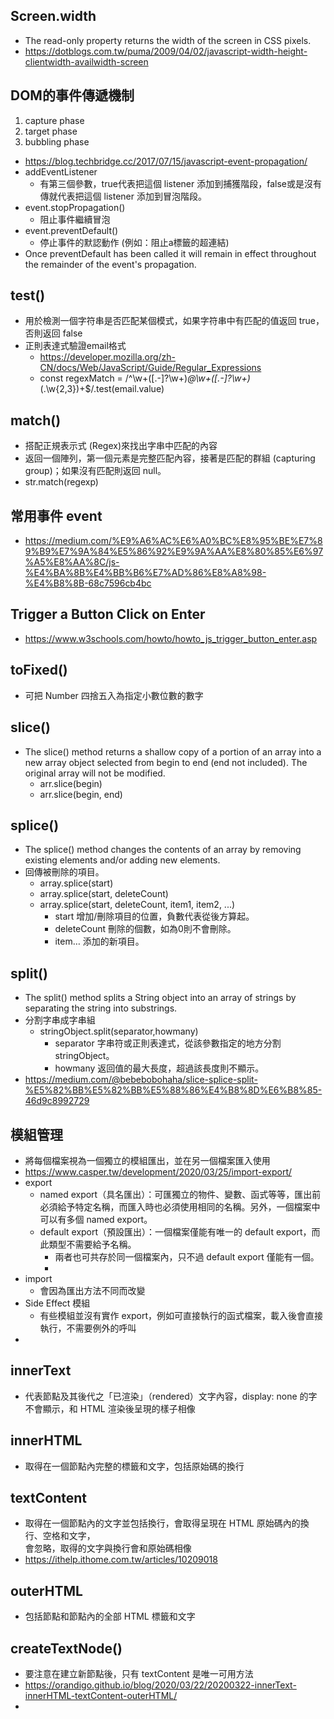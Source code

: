 ## Screen.width 
* The read-only property returns the width of the screen in CSS pixels.
* https://dotblogs.com.tw/puma/2009/04/02/javascript-width-height-clientwidth-availwidth-screen
## DOM的事件傳遞機制
1. capture phase
2. target phase
3. bubbling phase
* https://blog.techbridge.cc/2017/07/15/javascript-event-propagation/
* addEventListener
  * 有第三個參數，true代表把這個 listener 添加到捕獲階段，false或是沒有傳就代表把這個 listener 添加到冒泡階段。
* event.stopPropagation()
  * 阻止事件繼續冒泡
* event.preventDefault()
  * 停止事件的默認動作 (例如：阻止a標籤的超連結)
* Once preventDefault has been called it will remain in effect throughout the remainder of the event's propagation.
## test()
* 用於檢測一個字符串是否匹配某個模式，如果字符串中有匹配的值返回 true，否則返回 false
* 正則表達式驗證email格式
  * https://developer.mozilla.org/zh-CN/docs/Web/JavaScript/Guide/Regular_Expressions
  * const regexMatch = /^\w+([\.-]?\w+)*@\w+([\.-]?\w+)*(\.\w{2,3})+$/.test(email.value)
## match()
* 搭配正規表示式 (Regex)來找出字串中匹配的內容
* 返回一個陣列，第一個元素是完整匹配內容，接著是匹配的群組 (capturing group)；如果沒有匹配則返回 null。
* str.match(regexp)
## 常用事件 event
* https://medium.com/%E9%A6%AC%E6%A0%BC%E8%95%BE%E7%89%B9%E7%9A%84%E5%86%92%E9%9A%AA%E8%80%85%E6%97%A5%E8%AA%8C/js-%E4%BA%8B%E4%BB%B6%E7%AD%86%E8%A8%98-%E4%B8%8B-68c7596cb4bc
## Trigger a Button Click on Enter
* https://www.w3schools.com/howto/howto_js_trigger_button_enter.asp
## toFixed()
* 可把 Number 四捨五入為指定小數位數的數字
## slice()
* The slice() method returns a shallow copy of a portion of an array into a new array object selected from begin to end (end not included). The original array will not be modified.
  * arr.slice(begin)
  * arr.slice(begin, end)
## splice()
* The splice() method changes the contents of an array by removing existing elements and/or adding new elements.
* 回傳被刪除的項目。
  * array.splice(start)
  * array.splice(start, deleteCount)
  * array.splice(start, deleteCount, item1, item2, ...)
    * start 增加/刪除項目的位置，負數代表從後方算起。
    * deleteCount 刪除的個數，如為0則不會刪除。
    * item… 添加的新項目。
## split()
* The split() method splits a String object into an array of strings by separating the string into substrings.
* 分割字串成字串組
  * stringObject.split(separator,howmany)
    * separator 字串符或正則表達式，從該參數指定的地方分割stringObject。
    * howmany 返回值的最大長度，超過該長度則不顯示。
* https://medium.com/@bebebobohaha/slice-splice-split-%E5%82%BB%E5%82%BB%E5%88%86%E4%B8%8D%E6%B8%85-46d9c8992729
## 模組管理
   * 將每個檔案視為一個獨立的模組匯出，並在另一個檔案匯入使用
   * https://www.casper.tw/development/2020/03/25/import-export/
* export
  * named export（具名匯出）：可匯獨立的物件、變數、函式等等，匯出前必須給予特定名稱，而匯入時也必須使用相同的名稱。另外，一個檔案中可以有多個 named export。
  * default export（預設匯出）：一個檔案僅能有唯一的 default export，而此類型不需要給予名稱。
    * 兩者也可共存於同一個檔案內，只不過 default export 僅能有一個。
    * 
* import
  * 會因為匯出方法不同而改變
* Side Effect 模組
  * 有些模組並沒有實作 export，例如可直接執行的函式檔案，載入後會直接執行，不需要例外的呼叫
* 
## innerText
* 代表節點及其後代之「已渲染」（rendered）文字內容，display: none 的字不會顯示，和 HTML 渲染後呈現的樣子相像
## innerHTML
* 取得在一個節點內完整的標籤和文字，包括原始碼的換行
## textContent
* 取得在一個節點內的文字並包括換行，會取得呈現在 HTML 原始碼內的換行、空格和文字， <br> 會忽略，取得的文字與換行會和原始碼相像
* https://ithelp.ithome.com.tw/articles/10209018
## outerHTML
* 包括節點和節點內的全部 HTML 標籤和文字
## createTextNode()
* 要注意在建立新節點後，只有 textContent 是唯一可用方法
* https://orandigo.github.io/blog/2020/03/22/20200322-innerText-innerHTML-textContent-outerHTML/
* 
